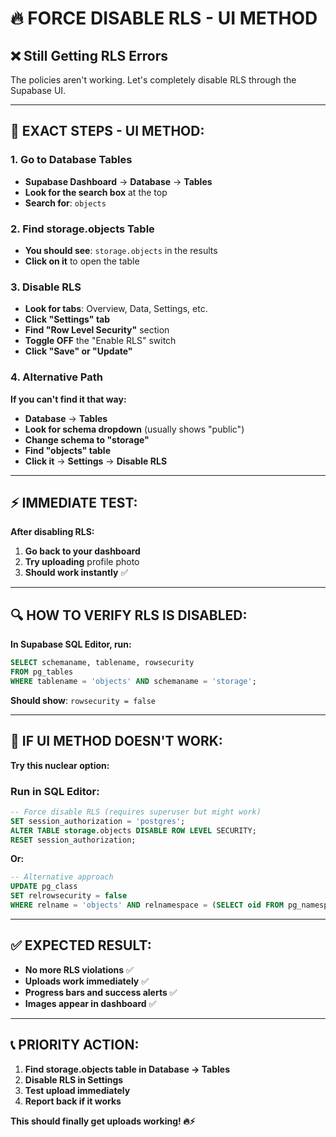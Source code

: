 # 🔥 **FORCE DISABLE RLS - UI METHOD**

## **❌ Still Getting RLS Errors**
The policies aren't working. Let's completely disable RLS through the Supabase UI.

---

## **🎯 EXACT STEPS - UI METHOD:**

### **1. Go to Database Tables**
- **Supabase Dashboard** → **Database** → **Tables**
- **Look for the search box** at the top
- **Search for**: `objects`

### **2. Find storage.objects Table**
- **You should see**: `storage.objects` in the results
- **Click on it** to open the table

### **3. Disable RLS**
- **Look for tabs**: Overview, Data, Settings, etc.
- **Click "Settings" tab**
- **Find "Row Level Security"** section
- **Toggle OFF** the "Enable RLS" switch
- **Click "Save" or "Update"**

### **4. Alternative Path**
**If you can't find it that way:**
- **Database** → **Tables**
- **Look for schema dropdown** (usually shows "public")
- **Change schema to "storage"**
- **Find "objects" table**
- **Click it** → **Settings** → **Disable RLS**

---

## **⚡ IMMEDIATE TEST:**
**After disabling RLS:**
1. **Go back to your dashboard**
2. **Try uploading** profile photo
3. **Should work instantly** ✅

---

## **🔍 HOW TO VERIFY RLS IS DISABLED:**

**In Supabase SQL Editor, run:**
```sql
SELECT schemaname, tablename, rowsecurity 
FROM pg_tables 
WHERE tablename = 'objects' AND schemaname = 'storage';
```

**Should show**: `rowsecurity = false`

---

## **🚨 IF UI METHOD DOESN'T WORK:**

**Try this nuclear option:**

### **Run in SQL Editor:**
```sql
-- Force disable RLS (requires superuser but might work)
SET session_authorization = 'postgres';
ALTER TABLE storage.objects DISABLE ROW LEVEL SECURITY;
RESET session_authorization;
```

**Or:**
```sql
-- Alternative approach
UPDATE pg_class 
SET relrowsecurity = false 
WHERE relname = 'objects' AND relnamespace = (SELECT oid FROM pg_namespace WHERE nspname = 'storage');
```

---

## **✅ EXPECTED RESULT:**
- **No more RLS violations** ✅
- **Uploads work immediately** ✅
- **Progress bars and success alerts** ✅
- **Images appear in dashboard** ✅

---

## **📞 PRIORITY ACTION:**

1. **Find storage.objects table in Database → Tables**
2. **Disable RLS in Settings**
3. **Test upload immediately**
4. **Report back if it works**

**This should finally get uploads working! 🔥⚡**
